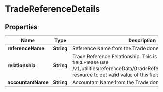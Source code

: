 # TradeReferenceDetails

## Properties
Name | Type | Description | Notes
------------ | ------------- | ------------- | -------------
**referenceName** | **String** | Reference Name from the Trade done by the customer. |  [optional]
**relationship** | **String** | Trade Reference Relationship. This is a reference data field.Please use /v1/utilities/referenceData/{tradeReferenceRelationshipGCG} resource to get valid value of this field with description. |  [optional]
**accountantName** | **String** | Accountant  Name from the Trade done by the customer. |  [optional]
